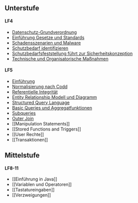 ## Unterstufe
#### LF4
- [Datenschutz-Grundverordnung](Datenschutz-Grundverordnung.md)
- [Einführung Gesetze und Standards](Einführung%20Gesetze%20und%20Standards.md)
- [Schadensszenarien und Malware](Schadensszenarien%20und%20Malware.md)
- [Schutzbedarf identifizieren](Schutzbedarf%20identifizieren.md)
- [Schutzbedarfsfeststellung führt zur Sicherheitskonzeption](Schutzbedarfsfeststellung%20führt%20zur%20Sicherheitskonzeption.md)
- [Technische und Organisatorische Maßnahmen](Technische%20und%20Organisatorische%20Maßnahmen.md)

#### LF5
- [Einführung](Einführung.md)
- [Normalisierung nach Codd](Normalisierung%20nach%20Codd.md)
- [Referentielle Integrität](Referentielle%20Integrität.md)
- [Entity Relationship Modell und Diagramm](Entity%20Relationship%20Modell%20und%20Diagramm.md)
- [Structured Query Language](Structured%20Query%20Language.md)
- [Basic Queries und Aggregatfunktionen](Basic%20Queries%20und%20Aggregatfunktionen.md)
- [Subqueries](Subqueries.md)
- [Outer Join](Outer%20Join.md)
- [[Manipulation Statements]]
- [[Stored Functions and Triggers]]
- [[User Rechte]]
- [[Transaktionen]]

## Mittelstufe
#### LF8-11
- [[Einführung in Java]]
- [[Variablen und Operatoren]]
- [[Tastatureingaben]]
- [[Verzweigungen]]